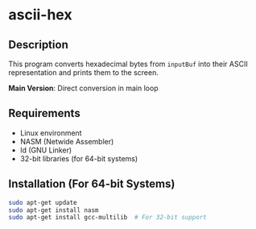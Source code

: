 # ascii-hex

## Description
This program converts hexadecimal bytes from `inputBuf` into their ASCII representation and prints them to the screen.

**Main Version**: Direct conversion in main loop


## Requirements
- Linux environment
- NASM (Netwide Assembler)
- ld (GNU Linker)
- 32-bit libraries (for 64-bit systems)

## Installation (For 64-bit Systems)
```bash
sudo apt-get update
sudo apt-get install nasm
sudo apt-get install gcc-multilib  # For 32-bit support
